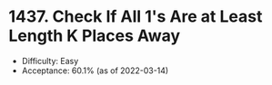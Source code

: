 # 1437. Check If All 1's Are at Least Length K Places Away
- Difficulty: Easy
- Acceptance: 60.1% (as of 2022-03-14)
